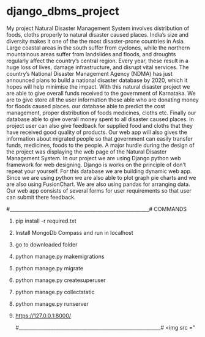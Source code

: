 # django_dbms_project
 My project Natural Disaster Management System  involves distribution of foods, cloths properly to natural disaster caused places.
 India’s size and diversity makes it one of the the most disaster-prone countries in Asia. 
 Large coastal areas in the south suffer from cyclones, while the northern mountainous areas suffer from landslides and floods, and droughts regularly affect the country’s central region. Every year, these result in a huge loss of lives, damage infrastructure, and disrupt vital services. The country’s National Disaster Management Agency (NDMA) has just announced plans to build a national disaster database by 2020, which it hopes will help minimise the impact. 
 With this natural disaster project we are able to give overall funds received to the government of Karnataka.
 We are to give store all the user information those able who are donating money for floods caused places.
 our database able to predict the cost management, proper distribution of foods medicines, cloths etc. 
 Finally our database able to give overall money spent to all disaster caused places. In project user can also give feedback for supplied food and cloths that they have received good quality of products. Our web app will  also gives the information about migrated people so that government can easily transfer funds, medicines, foods  to the people.   A major hurdle during the design of the project was displaying the web page of the Natural Disaster Management System.  In our project we are using Django python web framework for web designing. 
 Django is works on the principle of don’t repeat your yourself. For this database we are building dynamic web app.
 Since we are using python we are also able to plot graph pie charts and we are also using FusionChart.
 We are also using pandas for arranging data. Our web app consists of several forms for user requirements so that user can submit there feedback.

 #_________________________________________________________# 
 COMMANDS <p>
 1. pip install -r required.txt </p><p>
 2. Install MongoDb Compass and run in localhost  </p><p>
 3. go to downloaded folder </p><p>
 4. python manage.py makemigrations  </p><p>
 5. python manage.py migrate  </p><p>
 6. python manage.py createsuperuser  </p><p>
 7. python manage.py collectstatic  </p><p>
 8. python manage.py runserver  </p><p>
 9. https://127.0.0.1:8000/  </p>
 #__________________________________________________________#
<img src =" 
